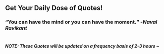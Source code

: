 ## Get Your Daily Dose of Quotes!
### <q>You can have the mind or you can have the moment.</q> -<em>Naval Ravikant</em> <br><br>
##### NOTE: These Quotes will be updated on a frequency basis of 2-3 hours ~
